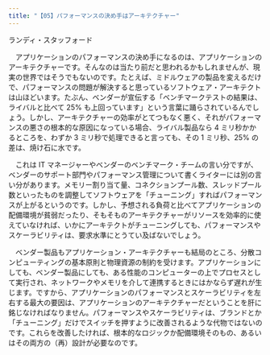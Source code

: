```yaml
---
title: "【05】パフォーマンスの決め手はアーキテクチャー"
---
```



ランディ・スタッフォード


　アプリケーションのパフォーマンスの決め手になるのは、アプリケーションのアーキテクチャーです。そんなのは当たり前だと思われるかもしれませんが、現実の世界ではそうでもないのです。たとえば、ミドルウェアの製品を変えるだけで、パフォーマンスの問題が解決すると思っているソフトウェア・アーキテクトは山ほどいます。たぶん、ベンダーが宣伝する「ベンチマークテストの結果は、ライバルと比べて 25% も上回っています」という言葉に踊らされているんでしょう。しかし、アーキテクチャーの効率がとてつもなく悪く、それがパフォーマンスの悪さの根本的な原因になっている場合、ライバル製品なら 4 ミリ秒かかるところを、わずか 3 ミリ秒で処理できると言っても、その 1 ミリ秒、25% の差は、焼け石に水です。

　これは IT マネージャーやベンダーのベンチマーク・チームの言い分ですが、ベンダーのサポート部門やパフォーマンス管理について書くライターには別の言い分があります。メモリー割り当て量、コネクションプール数、スレッドプール数といったものを調整してソフトウェアを「チューニング」すればパフォーマンスが上がるというのです。しかし、予想される負荷と比べてアプリケーションの配備環境が貧弱だったり、そもそものアーキテクチャーがリソースを効率的に使えていなければ、いかにアーキテクトがチューニングしても、パフォーマンスやスケーラビリティは、要求水準にとうてい及ばないでしょう。

　ベンダー製品もアプリケーション・アーキテクチャーも結局のところ、分散コンピューティングの基本原則と物理資源の制約を受けます。アプリケーションにしても、ベンダー製品にしても、ある性能のコンピューターの上でプロセスとして実行され、ネットワークやメモリを介して連携するときにはかならず遅れが生じます。ですから、アプリケーションのパフォーマンスとスケーラビリティを左右する最大の要因は、アプリケーションのアーキテクチャーだということを肝に銘じなければなりません。パフォーマンスやスケーラビリティは、ブランドとか「チューニング」だけでスイッチを押すように改善されるような代物ではないのです。これらを改善したければ、根本的なロジックか配備環境そのもの、あるいはその両方の（再）設計が必要なのです。
